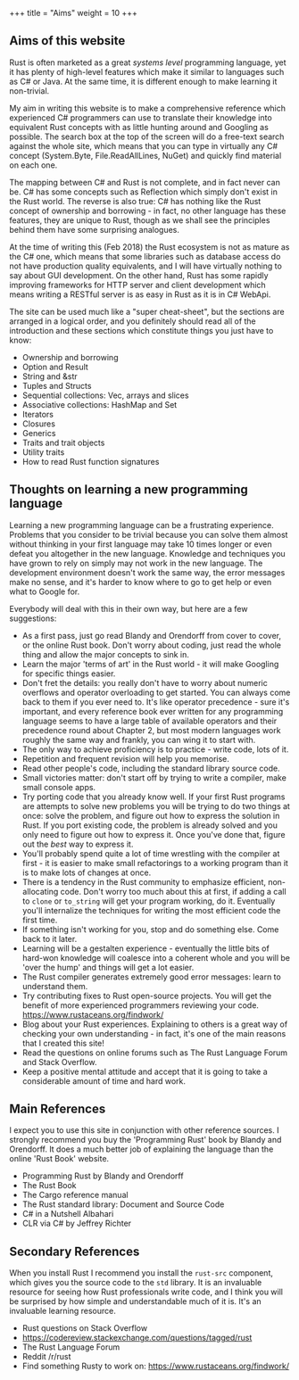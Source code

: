 +++
title = "Aims"
weight = 10
+++

## Aims of this website

Rust is often marketed as a great *systems level* programming language, yet it has plenty of
high-level features which make it similar to languages such as C# or Java. At the same time, it is
different enough to make learning it non-trivial.

My aim in writing this website is to make a comprehensive reference which experienced C# programmers
can use to translate their knowledge into equivalent Rust concepts with as little hunting around and
Googling as possible. The search box at the top of the screen will do a free-text search against the
whole site, which means that you can type in virtually any C# concept (System.Byte,
File.ReadAllLines, NuGet) and quickly find material on each one.

The mapping between C# and Rust is not complete, and in fact never can be. C# has some concepts such
as Reflection which simply don't exist in the Rust world. The reverse is also true: C# has nothing
like the Rust concept of ownership and borrowing - in fact, no other language has these features,
they are unique to Rust, though as we shall see the principles behind them have some surprising
analogues.

At the time of writing this (Feb 2018) the Rust ecosystem is not as mature as the C# one, which
means that some libraries such as database access do not have production quality equivalents, and I
will have virtually nothing to say about GUI development. On the other hand, Rust has some rapidly
improving frameworks for HTTP server and client development which means writing a RESTful server is
as easy in Rust as it is in C# WebApi.

The site can be used much like a "super cheat-sheet", but the sections are arranged in a logical
order, and you definitely should read all of the introduction and these sections which constitute
things you just have to know:

* Ownership and borrowing
* Option and Result
* String and &str
* Tuples and Structs
* Sequential collections: Vec, arrays and slices
* Associative collections: HashMap and Set
* Iterators
* Closures
* Generics
* Traits and trait objects
* Utility traits
* How to read Rust function signatures

## Thoughts on learning a new programming language

Learning a new programming language can be a frustrating experience. Problems that you consider to
be trivial because you can solve them almost without thinking in your first language may take 10
times longer or even defeat you altogether in the new language. Knowledge and techniques you have
grown to rely on simply may not work in the new language. The development environment doesn't work
the same way, the error messages make no sense, and it's harder to know where to go to get help or
even what to Google for.

Everybody will deal with this in their own way, but here are a few suggestions:

* As a first pass, just go read Blandy and Orendorff from cover to cover, or the online Rust book.
  Don't worry about coding, just read the whole thing and allow the major concepts to sink in.
* Learn the major 'terms of art' in the Rust world - it will make Googling for specific things
  easier.
* Don't fret the details: you really don't have to worry about numeric overflows and operator
  overloading to get started. You can always come back to them if you ever need to. It's like
  operator precedence - sure it's important, and every reference book ever written for any
  programming language seems to have a large table of available operators and their precedence round
  about Chapter 2, but most modern languages work roughly the same way and frankly, you can wing it
  to start with.
* The only way to achieve proficiency is to practice - write code, lots of it.
* Repetition and frequent revision will help you memorise.
* Read other people's code, including the standard library source code.
* Small victories matter: don't start off by trying to write a compiler, make small console apps.
* Try porting code that you already know well. If your first Rust programs are attempts to solve new
  problems you will be trying to do two things at once: solve the problem, and figure out how to
  express the solution in Rust. If you port existing code, the problem is already solved and you
  only need to figure out how to express it. Once you've done that, figure out the *best* way to
  express it.
* You'll probably spend quite a lot of time wrestling with the compiler at first - it is easier to make small
  refactorings to a working program than it is to make lots of changes at once.
* There is a tendency in the Rust community to emphasize efficient, non-allocating code. Don't worry
  too much about this at first, if adding a call to `clone` or `to_string` will get your program
  working, do it. Eventually you'll internalize the techniques for writing the most efficient code
  the first time.
* If something isn't working for you, stop and do something else. Come back to it later.
* Learning will be a gestalten experience - eventually the little bits of hard-won knowledge will
  coalesce into a coherent whole and you will be 'over the hump' and things will get a lot easier.
* The Rust compiler generates extremely good error messages: learn to understand them.
* Try contributing fixes to Rust open-source projects. You will get the benefit of more experienced
  programmers reviewing your code. https://www.rustaceans.org/findwork/
* Blog about your Rust experiences. Explaining to others is a great way of checking your own
  understanding - in fact, it's one of the main reasons that I created this site!
* Read the questions on online forums such as The Rust Language Forum and Stack Overflow.
* Keep a positive mental attitude and accept that it is going to take a considerable amount of time
  and hard work.

## Main References

I expect you to use this site in conjunction with other reference sources. I strongly recommend you
buy the 'Programming Rust' book by Blandy and Orendorff. It does a much better job of explaining the
language than the online 'Rust Book' website.

* Programming Rust by Blandy and Orendorff
* The Rust Book
* The Cargo reference manual
* The Rust standard library: Document and Source Code
* C# in a Nutshell Albahari
* CLR via C# by Jeffrey Richter

## Secondary References

When you install Rust I recommend you install the `rust-src` component, which gives you the source
code to the `std` library. It is an invaluable resource for seeing how Rust professionals write
code, and I think you will be surprised by how simple and understandable much of it is. It's an
invaluable learning resource.

* Rust questions on Stack Overflow
* https://codereview.stackexchange.com/questions/tagged/rust
* The Rust Language Forum
* Reddit /r/rust
* Find something Rusty to work on: https://www.rustaceans.org/findwork/

